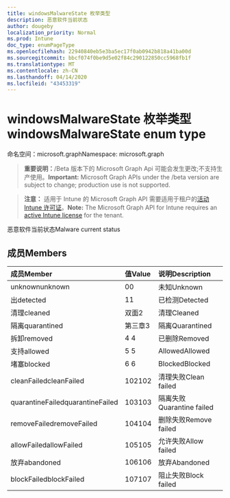 ```yaml
---
title: windowsMalwareState 枚举类型
description: 恶意软件当前状态
author: dougeby
localization_priority: Normal
ms.prod: Intune
doc_type: enumPageType
ms.openlocfilehash: 22940840eb5e3ba5ec17f0ab0942b818a41ba00d
ms.sourcegitcommit: bbcf074f0be9d5e02f84c290122850cc5968fb1f
ms.translationtype: MT
ms.contentlocale: zh-CN
ms.lasthandoff: 04/14/2020
ms.locfileid: "43453319"
---
```

# <a name="windowsmalwarestate-enum-type"></a><span data-ttu-id="ac984-103">windowsMalwareState 枚举类型</span><span class="sxs-lookup"><span data-stu-id="ac984-103">windowsMalwareState enum type</span></span>

<span data-ttu-id="ac984-104">命名空间：microsoft.graph</span><span class="sxs-lookup"><span data-stu-id="ac984-104">Namespace: microsoft.graph</span></span>

> <span data-ttu-id="ac984-105">**重要说明：**/Beta 版本下的 Microsoft Graph Api 可能会发生更改;不支持生产使用。</span><span class="sxs-lookup"><span data-stu-id="ac984-105">**Important:** Microsoft Graph APIs under the /beta version are subject to change; production use is not supported.</span></span>

> <span data-ttu-id="ac984-106">**注意：** 适用于 Intune 的 Microsoft Graph API 需要适用于租户的[活动 Intune 许可证](https://go.microsoft.com/fwlink/?linkid=839381)。</span><span class="sxs-lookup"><span data-stu-id="ac984-106">**Note:** The Microsoft Graph API for Intune requires an [active Intune license](https://go.microsoft.com/fwlink/?linkid=839381) for the tenant.</span></span>

<span data-ttu-id="ac984-107">恶意软件当前状态</span><span class="sxs-lookup"><span data-stu-id="ac984-107">Malware current status</span></span>

## <a name="members"></a><span data-ttu-id="ac984-108">成员</span><span class="sxs-lookup"><span data-stu-id="ac984-108">Members</span></span>
|<span data-ttu-id="ac984-109">成员</span><span class="sxs-lookup"><span data-stu-id="ac984-109">Member</span></span>|<span data-ttu-id="ac984-110">值</span><span class="sxs-lookup"><span data-stu-id="ac984-110">Value</span></span>|<span data-ttu-id="ac984-111">说明</span><span class="sxs-lookup"><span data-stu-id="ac984-111">Description</span></span>|
|:---|:---|:---|
|<span data-ttu-id="ac984-112">unknown</span><span class="sxs-lookup"><span data-stu-id="ac984-112">unknown</span></span>|<span data-ttu-id="ac984-113">0</span><span class="sxs-lookup"><span data-stu-id="ac984-113">0</span></span>|<span data-ttu-id="ac984-114">未知</span><span class="sxs-lookup"><span data-stu-id="ac984-114">Unknown</span></span>|
|<span data-ttu-id="ac984-115">出</span><span class="sxs-lookup"><span data-stu-id="ac984-115">detected</span></span>|<span data-ttu-id="ac984-116">1</span><span class="sxs-lookup"><span data-stu-id="ac984-116">1</span></span>|<span data-ttu-id="ac984-117">已检测</span><span class="sxs-lookup"><span data-stu-id="ac984-117">Detected</span></span>|
|<span data-ttu-id="ac984-118">清理</span><span class="sxs-lookup"><span data-stu-id="ac984-118">cleaned</span></span>|<span data-ttu-id="ac984-119">双面</span><span class="sxs-lookup"><span data-stu-id="ac984-119">2</span></span>|<span data-ttu-id="ac984-120">清理</span><span class="sxs-lookup"><span data-stu-id="ac984-120">Cleaned</span></span>|
|<span data-ttu-id="ac984-121">隔离</span><span class="sxs-lookup"><span data-stu-id="ac984-121">quarantined</span></span>|<span data-ttu-id="ac984-122">第三章</span><span class="sxs-lookup"><span data-stu-id="ac984-122">3</span></span>|<span data-ttu-id="ac984-123">隔离</span><span class="sxs-lookup"><span data-stu-id="ac984-123">Quarantined</span></span>|
|<span data-ttu-id="ac984-124">拆卸</span><span class="sxs-lookup"><span data-stu-id="ac984-124">removed</span></span>|<span data-ttu-id="ac984-125">4 </span><span class="sxs-lookup"><span data-stu-id="ac984-125">4</span></span>|<span data-ttu-id="ac984-126">已删除</span><span class="sxs-lookup"><span data-stu-id="ac984-126">Removed</span></span>|
|<span data-ttu-id="ac984-127">支持</span><span class="sxs-lookup"><span data-stu-id="ac984-127">allowed</span></span>|<span data-ttu-id="ac984-128">5 </span><span class="sxs-lookup"><span data-stu-id="ac984-128">5</span></span>|<span data-ttu-id="ac984-129">Allowed</span><span class="sxs-lookup"><span data-stu-id="ac984-129">Allowed</span></span>|
|<span data-ttu-id="ac984-130">堵塞</span><span class="sxs-lookup"><span data-stu-id="ac984-130">blocked</span></span>|<span data-ttu-id="ac984-131">6 </span><span class="sxs-lookup"><span data-stu-id="ac984-131">6</span></span>|<span data-ttu-id="ac984-132">Blocked</span><span class="sxs-lookup"><span data-stu-id="ac984-132">Blocked</span></span>|
|<span data-ttu-id="ac984-133">cleanFailed</span><span class="sxs-lookup"><span data-stu-id="ac984-133">cleanFailed</span></span>|<span data-ttu-id="ac984-134">102</span><span class="sxs-lookup"><span data-stu-id="ac984-134">102</span></span>|<span data-ttu-id="ac984-135">清理失败</span><span class="sxs-lookup"><span data-stu-id="ac984-135">Clean failed</span></span>|
|<span data-ttu-id="ac984-136">quarantineFailed</span><span class="sxs-lookup"><span data-stu-id="ac984-136">quarantineFailed</span></span>|<span data-ttu-id="ac984-137">103</span><span class="sxs-lookup"><span data-stu-id="ac984-137">103</span></span>|<span data-ttu-id="ac984-138">隔离失败</span><span class="sxs-lookup"><span data-stu-id="ac984-138">Quarantine failed</span></span>|
|<span data-ttu-id="ac984-139">removeFailed</span><span class="sxs-lookup"><span data-stu-id="ac984-139">removeFailed</span></span>|<span data-ttu-id="ac984-140">104</span><span class="sxs-lookup"><span data-stu-id="ac984-140">104</span></span>|<span data-ttu-id="ac984-141">删除失败</span><span class="sxs-lookup"><span data-stu-id="ac984-141">Remove failed</span></span>|
|<span data-ttu-id="ac984-142">allowFailed</span><span class="sxs-lookup"><span data-stu-id="ac984-142">allowFailed</span></span>|<span data-ttu-id="ac984-143">105</span><span class="sxs-lookup"><span data-stu-id="ac984-143">105</span></span>|<span data-ttu-id="ac984-144">允许失败</span><span class="sxs-lookup"><span data-stu-id="ac984-144">Allow failed</span></span>|
|<span data-ttu-id="ac984-145">放弃</span><span class="sxs-lookup"><span data-stu-id="ac984-145">abandoned</span></span>|<span data-ttu-id="ac984-146">106</span><span class="sxs-lookup"><span data-stu-id="ac984-146">106</span></span>|<span data-ttu-id="ac984-147">放弃</span><span class="sxs-lookup"><span data-stu-id="ac984-147">Abandoned</span></span>|
|<span data-ttu-id="ac984-148">blockFailed</span><span class="sxs-lookup"><span data-stu-id="ac984-148">blockFailed</span></span>|<span data-ttu-id="ac984-149">107</span><span class="sxs-lookup"><span data-stu-id="ac984-149">107</span></span>|<span data-ttu-id="ac984-150">阻止失败</span><span class="sxs-lookup"><span data-stu-id="ac984-150">Block failed</span></span>|




